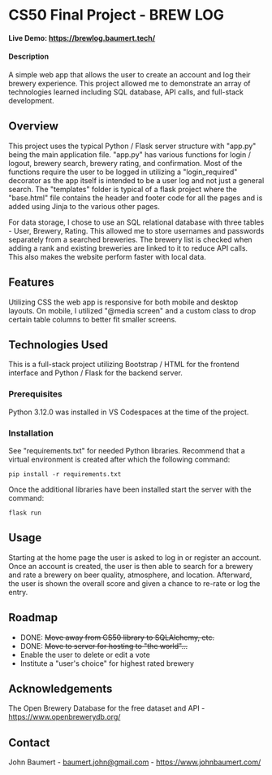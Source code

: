 # CS50 Final Project - BREW LOG

#### Live Demo: <https://brewlog.baumert.tech/>

#### Description

A simple web app that allows the user to create an account and log their
brewery experience. This project allowed me to demonstrate an array of
technologies learned including SQL database, API calls, and full-stack
development.

## Overview

This project uses the typical Python / Flask server structure with "app.py"
being the main application file. "app.py" has various functions for login /
logout, brewery search, brewery rating, and confirmation. Most of the
functions require the user to be logged in utilizing a "login_required"
decorator as the app itself is intended to be a user log and not just a general
search. The "templates" folder is typical of a flask project where the
"base.html" file contains the header and footer code for all the pages and is
added using Jinja to the various other pages.

For data storage, I chose to use an SQL relational database with three tables -
User, Brewery, Rating.  This allowed me to store usernames and passwords
separately from a searched breweries. The brewery list is checked when
adding a rank and existing breweries are linked to it to reduce API calls.  
This also makes the website perform faster with local data.

## Features

Utilizing CSS the web app is responsive for both mobile and desktop layouts. On
mobile, I utilized "@media screen" and a custom class to drop certain table
columns to better fit smaller screens.

## Technologies Used

This is a full-stack project utilizing Bootstrap / HTML for the frontend
interface and Python / Flask for the backend server.

### Prerequisites

Python 3.12.0 was installed in VS Codespaces at the time of the project.

### Installation

See "requirements.txt" for needed Python libraries.  Recommend that a virtual
environment is created after which the following command:
```
pip install -r requirements.txt
````
Once the additional libraries have been installed start the server with the
command:
```
flask run
```

## Usage

Starting at the home page the user is asked to log in or register an account.
Once an account is created, the user is then able to search for a brewery and
rate a brewery on beer quality, atmosphere, and location. Afterward, the user
is shown the overall score and given a chance to re-rate or log the entry.

## Roadmap

- DONE: ~~Move away from CS50 library to SQLAlchemy, etc.~~
- DONE: ~~Move to server for hosting to "the world"...~~
- Enable the user to delete or edit a vote
- Institute a "user's choice" for highest rated brewery

## Acknowledgements

The Open Brewery Database for the free dataset and API -
<https://www.openbrewerydb.org/>

## Contact

John Baumert - <baumert.john@gmail.com> - <https://www.johnbaumert.com/>
